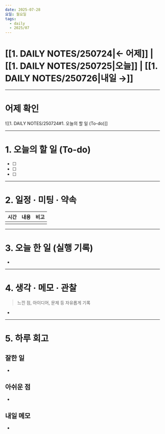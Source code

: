 ```yaml
---
date: 2025-07-28
요일: 월요일
tags:
  - daily
  - 2025/07
---
```

# [[1. DAILY NOTES/250724|← 어제]] | [[1. DAILY NOTES/250725|오늘]] | [[1. DAILY NOTES/250726|내일 →]]

---

# 어제 확인

![[1. DAILY NOTES/250724#1. 오늘의 할 일 (To-do)]]

---


# 1.  오늘의 할 일 (To-do)
- [ ]  
- [ ]  
- [ ]  

---

# 2. 일정 · 미팅 · 약속

| 시간  | 내용  | 비고  |
| --- | --- | --- |
|     |     |     |

---

# 3. 오늘 한 일 (실행 기록)

- 

---

# 4. 생각 · 메모 · 관찰
> 느낀 점, 아이디어, 문제 등 자유롭게 기록  

- 

---

# 5. 하루 회고

## 잘한 일
- 

## 아쉬운 점  
- 

## 내일 메모  
- 
